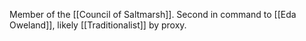 Member of the [[Council of Saltmarsh]]. Second in command to [[Eda Oweland]], likely [[Traditionalist]] by proxy.